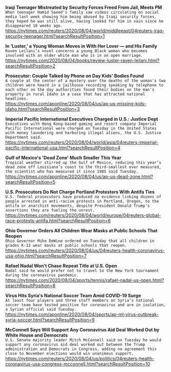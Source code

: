 **Iraqi Teenager Mistreated by Security Forces Freed From Jail, Meets PM**\
`When teenager Hamid Saeed's family saw videos circulating on social media last week showing him being abused by Iraqi security forces, they hoped he was still alive, having looked for him in vain since he disappeared 10 weeks ago.`\
https://nytimes.com/reuters/2020/08/04/world/middleeast/04reuters-iraq-security-teenager.html?searchResultPosition=1

**In ‘Luster,’ a Young Woman Moves in With Her Lover — and His Family**\
`Raven Leilani’s novel concerns a young Black woman who becomes involved with an older white man who is in an open marriage.`\
https://nytimes.com/2020/08/04/books/review-luster-raven-leilani.html?searchResultPosition=2

**Prosecutor: Couple Talked by Phone on Day Kids' Bodies Found**\
`A couple at the center of a mystery over the deaths of the woman's two children were heard in a jailhouse recording speaking by telephone to each other on the day authorities found their bodies on the man's property in rural Idaho in a case that has attracted national headlines.`\
https://nytimes.com/aponline/2020/08/04/us/ap-us-missing-kids-idaho.html?searchResultPosition=3

**Imperial Pacific International Executives Charged in U.S.: Justice Dept**\
`Executives with Hong Kong-based gaming and resort company Imperial Pacific International were charged on Tuesday in the United States with money laundering and harboring illegal aliens, the U.S. Justice Department said.`\
https://nytimes.com/reuters/2020/08/04/world/asia/04reuters-imperial-pacific-international-usa.html?searchResultPosition=4

**Gulf of Mexico's 'Dead Zone' Much Smaller This Year**\
`Tropical weather stirred up the Gulf of Mexico, reducing this year’s dead zone off Louisiana’s coast to the third-smallest ever measured, the scientist who has measured it since 1985 said Tuesday.`\
https://nytimes.com/aponline/2020/08/04/us/ap-us-dead-zone.html?searchResultPosition=5

**U.S. Prosecutors Do Not Charge Portland Protesters With Antifa Ties**\
`U.S. federal prosecutors have produced no evidence linking dozens of people arrested in anti-racism protests in Portland, Oregon, to the antifa or anarchist movements, despite President Donald Trump's assertions they are fueling the unrest.`\
https://nytimes.com/reuters/2020/08/04/world/europe/04reuters-global-race-protests-antifa.html?searchResultPosition=6

**Ohio Governor Orders All Children Wear Masks at Public Schools That Reopen**\
`Ohio Governor Mike DeWine ordered on Tuesday that all children in grades K-12 wear masks at public schools that reopen.`\
https://nytimes.com/reuters/2020/08/04/us/04reuters-health-coronavirus-usa-ohio.html?searchResultPosition=7

**Rafael Nadal Won’t Chase Repeat Title at U.S. Open**\
`Nadal said he would prefer not to travel to the New York tournament during the coronavirus pandemic.`\
https://nytimes.com/2020/08/04/sports/tennis/rafael-nadal-us-open.html?searchResultPosition=8

**Virus Hits Syria's National Soccer Team Amid COVID-19 Surge**\
`At least four players and three staff members on Syria’s national soccer team have tested positive for coronavirus and are in isolation, a Syrian official said Tuesday. `\
https://nytimes.com/aponline/2020/08/04/sports/ap-ml-virus-outbreak-syria-soccer.html?searchResultPosition=9

**McConnell Says Will Support Any Coronavirus Aid Deal Worked Out by White House and Democrats**\
`U.S. Senate majority leader Mitch McConnell said on Tuesday he would support any coronavirus aid deal worked out between the Trump administration and Democrats in Congress, adding no agreement this close to November elections would win unanimous support.`\
https://nytimes.com/reuters/2020/08/04/us/politics/04reuters-health-coronavirus-usa-congress-mcconnell.html?searchResultPosition=10

